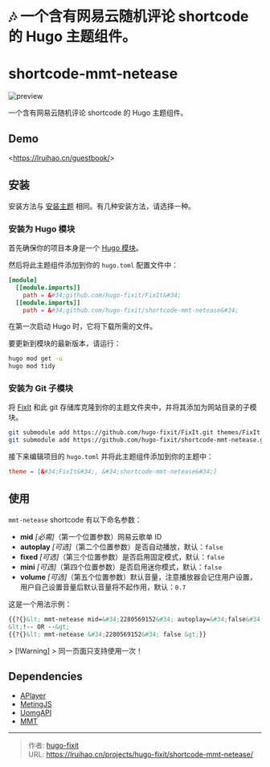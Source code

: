 # 🎶 一个含有网易云随机评论 shortcode 的 Hugo 主题组件。

# shortcode-mmt-netease

![preview](https://user-images.githubusercontent.com/33419593/221810055-bf78de27-8f5d-4ffa-bf02-f60c0939f169.png)

一个含有网易云随机评论 shortcode 的 Hugo 主题组件。

## Demo

&lt;https://lruihao.cn/guestbook/&gt;

## 安装

安装方法与 [安装主题](https://fixit.lruihao.cn/documentation/installation/) 相同。有几种安装方法，请选择一种。

### 安装为 Hugo 模块

首先确保你的项目本身是一个 [Hugo 模块](https://gohugo.io/hugo-modules/use-modules/#initialize-a-new-module)。

然后将此主题组件添加到你的 `hugo.toml` 配置文件中：

```toml
[module]
  [[module.imports]]
    path = &#34;github.com/hugo-fixit/FixIt&#34;
  [[module.imports]]
    path = &#34;github.com/hugo-fixit/shortcode-mmt-netease&#34;
```

在第一次启动 Hugo 时，它将下载所需的文件。

要更新到模块的最新版本，请运行：

```bash
hugo mod get -u
hugo mod tidy
```

### 安装为 Git 子模块

将 [FixIt](https://github.com/hugo-fixit) 和此 git 存储库克隆到你的主题文件夹中，并将其添加为网站目录的子模块。

```bash
git submodule add https://github.com/hugo-fixit/FixIt.git themes/FixIt
git submodule add https://github.com/hugo-fixit/shortcode-mmt-netease.git themes/shortcode-mmt-netease
```

接下来编辑项目的 `hugo.toml` 并将此主题组件添加到你的主题中：

```toml
theme = [&#34;FixIt&#34;, &#34;shortcode-mmt-netease&#34;]
```

## 使用

`mmt-netease` shortcode 有以下命名参数：

- **mid** _[必需]_（第一个位置参数）网易云歌单 ID
- **autoplay** _[可选]_（第二个位置参数）是否自动播放，默认：`false`
- **fixed** _[可选]_（第三个位置参数）是否启用固定模式，默认：`false`
- **mini** _[可选]_（第四个位置参数）是否启用迷你模式，默认：`false`
- **volume** _[可选]_（第五个位置参数）默认音量，注意播放器会记住用户设置，用户自己设置音量后默认音量将不起作用，默认：`0.7`

这是一个用法示例：

```markdown
{{?{}&lt; mmt-netease mid=&#34;2280569152&#34; autoplay=&#34;false&#34; &gt;}}
&lt;!-- OR --&gt;
{{?{}&lt; mmt-netease &#34;2280569152&#34; false &gt;}}
```

&gt; [!Warning]
&gt; 同一页面只支持使用一次！

## Dependencies

- [APlayer](https://github.com/MoePlayer/APlayer)
- [MetingJS](https://github.com/metowolf/MetingJS)
- [UomgAPI](https://api.uomg.com/doc-comments.163.html)
- [MMT](https://github.com/Lruihao/MMT)


---

> 作者: [hugo-fixit](https://github.com/hugo-fixit)  
> URL: https://lruihao.cn/projects/hugo-fixit/shortcode-mmt-netease/  


